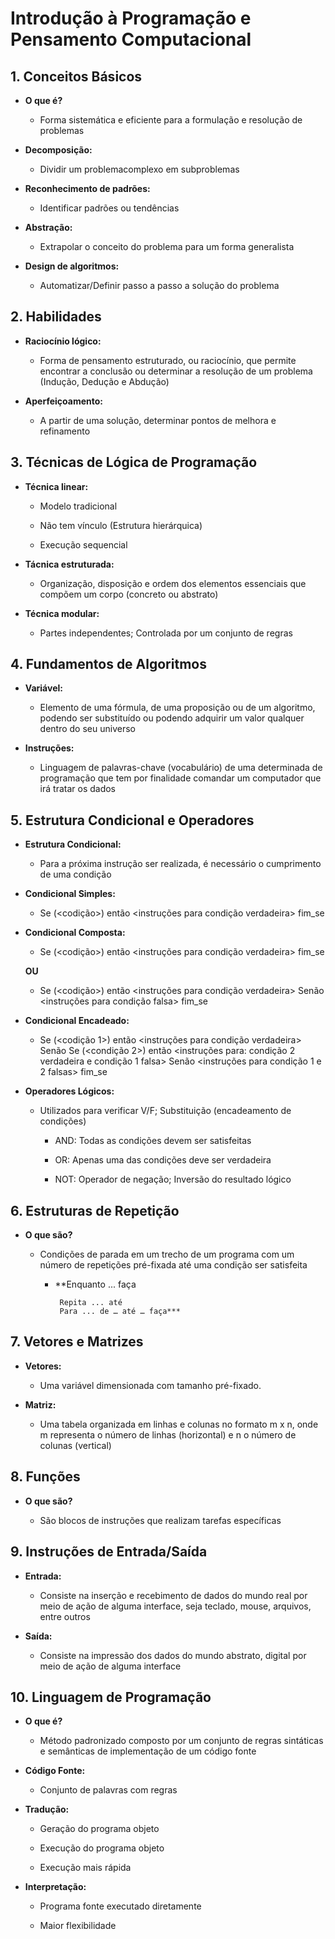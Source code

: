 # Introdução à Programação e Pensamento Computacional

## 1. Conceitos Básicos

- **O que é?** 
  
  - Forma sistemática e eficiente para a formulação e resolução de problemas

- **Decomposição:** 
  
  - Dividir um problemacomplexo em subproblemas

- **Reconhecimento de padrões:** 
  
  - Identificar padrões ou
    tendências

- **Abstração:** 
  
  - Extrapolar o conceito do problema para um forma generalista

- **Design de algoritmos:** 
  
  - Automatizar/Definir passo a passo a solução do problema

## 2. Habilidades

- **Raciocínio lógico:** 
  
  - Forma de pensamento estruturado, ou raciocínio, que permite encontrar a conclusão ou determinar a resolução de um problema (Indução, Dedução e Abdução)

- **Aperfeiçoamento:** 
  
  - A partir de uma solução, determinar pontos de melhora e refinamento

## 3. Técnicas de Lógica de Programação

- **Técnica linear:** 
  
  - Modelo tradicional
  
  - Não tem vínculo (Estrutura hierárquica)
  
  - Execução sequencial

- **Tácnica estruturada:** 
  
  - Organização, disposição e ordem dos elementos essenciais que compõem um corpo (concreto ou abstrato)

- **Técnica modular:** 
  
  - Partes independentes; Controlada por um conjunto de regras

## 4. Fundamentos de Algoritmos

- **Variável:** 
  
  - Elemento de uma fórmula, de uma proposição ou de um algoritmo, podendo ser substituído ou podendo adquirir um valor qualquer dentro do seu universo

- **Instruções:** 
  
  - Linguagem de palavras-chave (vocabulário) de uma determinada de programação que tem por finalidade comandar um computador que irá tratar os dados

## 5. Estrutura Condicional e Operadores

- **Estrutura Condicional:** 
  
  - Para a próxima instrução ser realizada, é necessário o cumprimento de uma condição

- **Condicional Simples:** 
  
  - Se (<codição>) então
    <instruções para condição verdadeira>
    fim_se

- **Condicional Composta:** 
  
  - Se (<codição>) então
    <instruções para condição verdadeira>
    fim_se
  
  **OU**
  
  - Se (<codição>) então
    <instruções para condição verdadeira>
    Senão
    <instruções para condição falsa>
    fim_se

- **Condicional Encadeado:**
  
  - Se (<codição 1>) então
    <instruções para condição verdadeira>
    Senão
    Se (<condição 2>) então
    <instruções para: condição 2 verdadeira e condição 1 falsa>
    Senão
    <instruções para condição 1 e 2 falsas>
    fim_se

- **Operadores Lógicos:** 
  
  - Utilizados para verificar V/F; Substituição (encadeamento de condições)
    
    - AND: Todas as condições devem ser satisfeitas
    
    - OR: Apenas uma das condições deve ser verdadeira
    
    - NOT: Operador de negação; Inversão do resultado lógico

## 6. Estruturas de Repetição

- **O que são?** 
  
  - Condições de parada em um trecho de um programa com um número de repetições pré-fixada  até uma condição ser satisfeita
    
    - **Enquanto ... faça
      
           Repita ... até
           Para ... de … até … faça***

## 7. Vetores e Matrizes

- **Vetores:** 
  
  - Uma variável dimensionada com tamanho pré-fixado.

- **Matriz:** 
  
  - Uma tabela organizada em linhas e colunas no formato m x n, onde m representa o número de linhas (horizontal) e n o número de colunas (vertical)

## 8. Funções

- **O que são?** 
  
  - São blocos de instruções que realizam tarefas específicas

## 9. Instruções de Entrada/Saída

- **Entrada:** 
  
  - Consiste na inserção e recebimento de dados do mundo real por meio de ação de alguma interface, seja teclado, mouse, arquivos, entre outros

- **Saída:** 
  
  - Consiste na impressão dos dados do mundo abstrato, digital por meio de ação de alguma interface

## 10. Linguagem de Programação

- **O que é?** 
  
  - Método padronizado composto por um conjunto de regras sintáticas e semânticas de implementação de um código fonte

- **Código Fonte:**
  
  - Conjunto de palavras com regras

- **Tradução:** 
  
  - Geração do programa objeto
  
  - Execução do programa objeto
  
  - Execução mais rápida

- **Interpretação:**
  
  - Programa fonte executado diretamente
  
  - Maior flexibilidade
